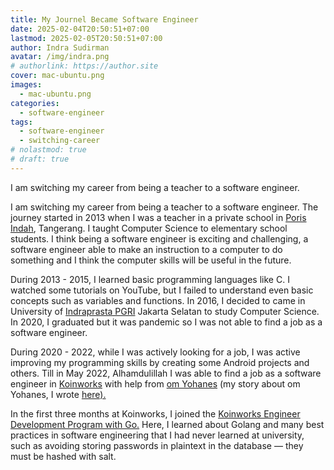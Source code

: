 ```yaml
---
title: My Journel Became Software Engineer
date: 2025-02-04T20:50:51+07:00
lastmod: 2025-02-05T20:50:51+07:00
author: Indra Sudirman
avatar: /img/indra.png
# authorlink: https://author.site
cover: mac-ubuntu.png
images:
  - mac-ubuntu.png
categories:
  - software-engineer
tags:
  - software-engineer
  - switching-career
# nolastmod: true
# draft: true
---
```


I am switching my career from being a teacher to a software engineer.

<!--more-->

I am switching my career from being a teacher to a software engineer. The journey started in 2013 when I was a teacher in a private school in [Poris Indah](https://www.porisindah.sch.id/), Tangerang. I taught Computer Science to elementary school students. I think being a software engineer is exciting and challenging, a software engineer able to make an instruction to a computer to do something and I think the computer skills will be useful in the future.

During 2013 - 2015, I learned basic programming languages like C. I watched some tutorials on YouTube, but I failed to understand even basic concepts such as variables and functions. In 2016, I decided to came in University of [Indraprasta PGRI](https://unindra.ac.id/) Jakarta Selatan to study Computer Science. In 2020, I graduated but it was pandemic so I was not able to find a job as a software engineer.

During 2020 - 2022, while I was actively looking for a job, I was active improving my programming skills by creating some Android projects and others. Till in May 2022, Alhamdulillah I was able to find a job as a software engineer in
[Koinworks](https://www.koinworks.com) with help from [om Yohanes](https://www.facebook.com/yohanes) (my story about om Yohanes, I wrote [here).](/posts/om-yohanes)

In the first three months at Koinworks, I joined the [Koinworks Engineer Development Program with Go.](https://drive.google.com/file/d/17cUk8Jkuk9Q2Wx44Jnv8KS6OBzKsxi0i/view) Here, I learned about Golang and many best practices in software engineering that I had never learned at university, such as avoiding storing passwords in plaintext in the database — they must be hashed with salt.
